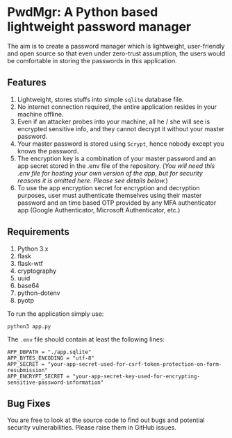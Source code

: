 # PwdMgr: A Python based lightweight password manager

The aim is to create a password manager which is lightweight, user-friendly and open source so that even under zero-trust assumption, the users would be comfortable in storing the passwords in this application.

## Features

1. Lightweight, stores stuffs into simple `sqlite` database file.
2. No internet connection required, the entire application resides in your machine offline.
3. Even if an attacker probes into your machine, all he / she will see is encrypted sensitive info, and they cannot decrypt it without your master password.
4. Your master password is stored using `Scrypt`, hence nobody except you knows the password.
5. The encryption key is a combination of your master password and an app secret stored in the .env file of the repository. (*You will need this .env file for hosting your own version of the app, but for security reasons it is omitted here. Please see details below.*)
6. To use the app encryption secret for encryption and decryption purposes, user must authenticate themselves using their master password and an time based OTP provided by any MFA authenticator app (Google Authenticator, Microsoft Authenticator, etc.)


## Requirements

1. Python 3.x
2. flask
3. flask-wtf
4. cryptography
5. uuid
6. base64
7. python-dotenv
8. pyotp

To run the application simply use:

`python3 app.py`

The `.env` file should contain at least the following lines:

```
APP_DBPATH = "./app.sqlite"
APP_BYTES_ENCODING = "utf-8"
APP_SECRET = "your-app-secret-used-for-csrf-token-protection-on-form-resubmission"
APP_ENCRYPT_SECRET = "your-app-secret-key-used-for-encrypting-sensitive-password-information"
```


## Bug Fixes

You are free to look at the source code to find out bugs and potential security vulnerabilities. Please raise them in GitHub issues.
